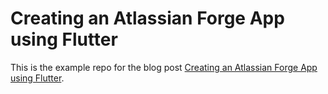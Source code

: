 # Creating an Atlassian Forge App using Flutter

This is the example repo for the blog post [Creating an Atlassian Forge App using Flutter](https://blog.achim-rohn.de/2376fc17c57b).
